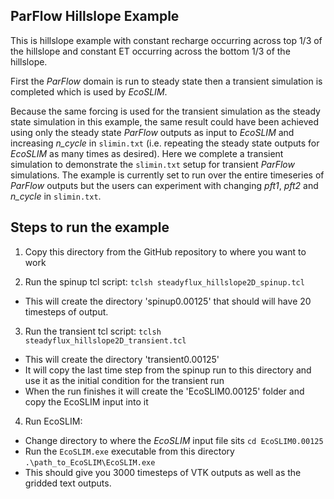 ParFlow Hillslope Example
-------------------------
This is hillslope example with constant recharge occurring across top 1/3 of the hillslope and constant ET occurring across the bottom 1/3 of the hillslope.

First the *ParFlow* domain is run to steady state then  a transient simulation is completed which is used by *EcoSLIM*.

Because the same forcing is used for the transient simulation as the steady state simulation in this example, the same result could have been achieved using only the steady state *ParFlow* outputs as input to *EcoSLIM* and increasing *n_cycle* in `slimin.txt` (i.e. repeating the steady state outputs for *EcoSLIM* as many times as desired). Here we complete a transient simulation to demonstrate the `slimin.txt` setup for transient *ParFlow* simulations. The example is currently set to run over the entire timeseries of *ParFlow* outputs but the users can experiment with changing *pft1*, *pft2* and *n_cycle* in `slimin.txt`.

## Steps to run the example
1. Copy this directory from the GitHub repository to where you want to work

2. Run the spinup tcl script: `tclsh steadyflux_hillslope2D_spinup.tcl`
  * This will create the directory 'spinup0.00125' that should will have 20 timesteps of output.

3. Run the transient tcl script: `tclsh steadyflux_hillslope2D_transient.tcl`
  * This will create the directory 'transient0.00125'
  * It will copy the last time step from the spinup run to this directory and use it as the initial condition for the transient run
  * When the run finishes it will create the 'EcoSLIM0.00125' folder and copy the EcoSLIM input into it

4. Run EcoSLIM:
  * Change directory to where the *EcoSLIM* input file sits `cd EcoSLIM0.00125`
  * Run the `EcoSLIM.exe` executable from this directory `.\path_to_EcoSLIM\EcoSLIM.exe`
  * This should give you 3000 timesteps of VTK outputs as well as the gridded
 text outputs.
